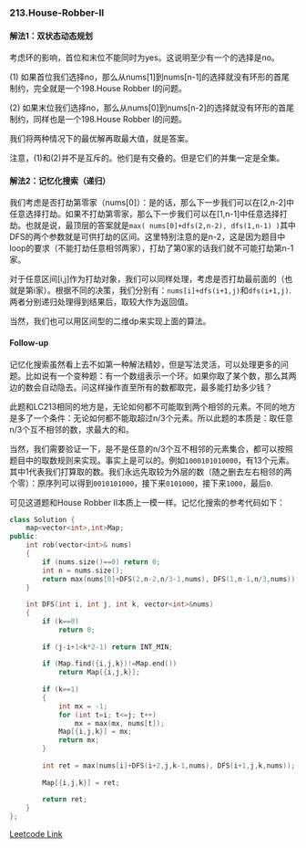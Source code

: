 ### 213.House-Robber-II

#### 解法1：双状态动态规划
考虑环的影响，首位和末位不能同时为yes。这说明至少有一个的选择是no。

(1) 如果首位我们选择no，那么从nums[1]到nums[n-1]的选择就没有环形的首尾制约，完全就是一个198.House Robber I的问题。

(2) 如果末位我们选择no，那么从nums[0]到nums[n-2]的选择就没有环形的首尾制约，同样也是一个198.House Robber I的问题。

我们将两种情况下的最优解再取最大值，就是答案。

注意，(1)和(2)并不是互斥的。他们是有交叠的。但是它们的并集一定是全集。

#### 解法2：记忆化搜索（递归）
我们考虑是否打劫第零家（nums[0]）：是的话，那么下一步我们可以在[2,n-2]中任意选择打劫。如果不打劫第零家，那么下一步我们可以在[1,n-1]中任意选择打劫。也就是说，最顶层的答案就是```max( nums[0]+dfs(2,n-2), dfs(1,n-1) )```其中DFS的两个参数就是可供打劫的区间。这里特别注意的是n-2，这是因为题目中loop的要求（不能打劫任意相邻两家），打劫了第0家的话我们就不可能打劫第n-1家。

对于任意区间[i,j]作为打劫对象，我们可以同样处理，考虑是否打劫最前面的（也就是第i家）。根据不同的决策，我们分别有：```nums[i]+dfs(i+1,j)```和```dfs(i+1,j)```.两者分别递归处理得到结果后，取较大作为返回值。

当然，我们也可以用区间型的二维dp来实现上面的算法。

#### Follow-up
记忆化搜索虽然看上去不如第一种解法精妙，但是写法灵活，可以处理更多的问题。比如说有一个变种题：有一个数组表示一个环。如果你取了某个数，那么其两边的数会自动隐去。问这样操作直至所有的数都取完，最多能打劫多少钱？

此题和LC213相同的地方是，无论如何都不可能取到两个相邻的元素。不同的地方是多了一个条件：无论如何都不能取超过n/3个元素。所以此题的本质是：取任意n/3个互不相邻的数，求最大的和。

当然，我们需要验证一下，是不是任意的n/3个互不相邻的元素集合，都可以按照题目中的取数规则来实现。事实上是可以的。例如```1000101010000```，有13个元素。其中1代表我们打算取的数。我们永远先取较为外层的数（随之删去左右相邻的两个零）：原序列可以得到```0010101000```，接下来```0101000```，接下来```1000```，最后```0```.

可见这道题和House Robber II本质上一模一样。记忆化搜索的参考代码如下：
```cpp
class Solution {
    map<vector<int>,int>Map;
public:
    int rob(vector<int>& nums) 
    {
        if (nums.size()==0) return 0;
        int n = nums.size();
        return max(nums[0]+DFS(2,n-2,n/3-1,nums), DFS(1,n-1,n/3,nums));
    }
    
    int DFS(int i, int j, int k, vector<int>&nums)
    {
        if (k==0)
            return 0;
        
        if (j-i+1<k*2-1) return INT_MIN;
        
        if (Map.find({i,j,k})!=Map.end())
            return Map[{i,j,k}];
            
        if (k==1)
        {
            int mx = -1;
            for (int t=i; t<=j; t++)
                mx = max(mx, nums[t]);
            Map[{i,j,k}] = mx;
            return mx;            
        }            
        
        int ret = max(nums[i]+DFS(i+2,j,k-1,nums), DFS(i+1,j,k,nums));
        
        Map[{i,j,k}] = ret;
        
        return ret;
    }
};
```


[Leetcode Link](https://leetcode.com/problems/house-robber-ii)